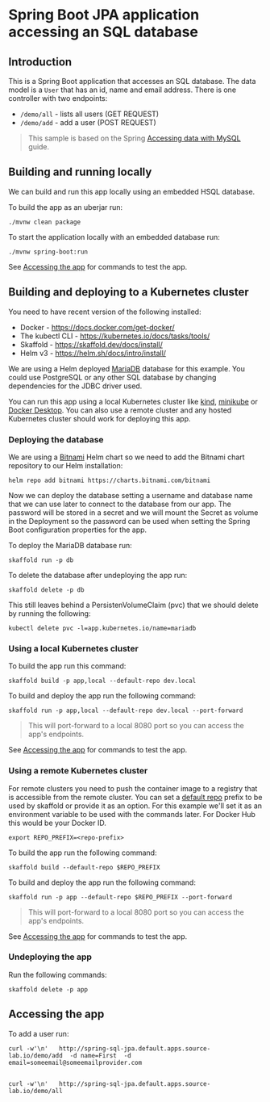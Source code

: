 # Spring Boot JPA application accessing an SQL database

## Introduction

This is a Spring Boot application that accesses an SQL database.  The data model is a `User` that has an id, name and email address.  There is one controller with two endpoints:

* `/demo/all` - lists all users  (GET REQUEST)
* `/demo/add` - add a user (POST REQUEST)

> This sample is based on the Spring [Accessing data with MySQL](https://spring.io/guides/gs/accessing-data-mysql/) guide.

## Building and running locally

We can build and run this app locally using an embedded HSQL database.

To build the app as an uberjar run:

```
./mvnw clean package 
```

To start the application locally with an embedded database run:

```
./mvnw spring-boot:run
```

See [Accessing the app](#accessing-the-app) for commands to test the app.

## Building and deploying to a Kubernetes cluster

You need to have recent version of the following installed:

- Docker - https://docs.docker.com/get-docker/
- The kubectl CLI - https://kubernetes.io/docs/tasks/tools/
- Skaffold - https://skaffold.dev/docs/install/
- Helm v3 - https://helm.sh/docs/intro/install/

We are using a Helm deployed [MariaDB](https://mariadb.com/) database for this example. You could use PostgreSQL or any other SQL database by changing dependencies for the JDBC driver used. 

You can run this app using a local Kubernetes cluster like [kind](https://kind.sigs.k8s.io/), [minikube](https://minikube.sigs.k8s.io/docs/start/) or [Docker Desktop](https://www.docker.com/products/docker-desktop). You can also use a remote cluster and any hosted Kubernetes cluster should work for deploying this app.

### Deploying the database

We are using a [Bitnami](https://bitnami.com/) Helm chart so we need to add the Bitnami chart repository to our Helm installation:

```
helm repo add bitnami https://charts.bitnami.com/bitnami
```

Now we can deploy the database setting a username and database name that we can use later to connect to the database from our app. The password will be stored in a secret and we will mount the Secret as volume in the Deployment so the password can be used when setting the Spring Boot configuration properties for the app.

To deploy the MariaDB database run:

```
skaffold run -p db
```

To delete the database after undeploying the app run:

```
skaffold delete -p db
```

This still leaves behind a PersistenVolumeClaim (pvc) that we should delete by running the following:

```
kubectl delete pvc -l=app.kubernetes.io/name=mariadb
```

### Using a local Kubernetes cluster

To build the app run this command:

```
skaffold build -p app,local --default-repo dev.local
```

To build and deploy the app run the following command:

```
skaffold run -p app,local --default-repo dev.local --port-forward
```

> This will port-forward to a local 8080 port so you can access the app's endpoints.

See [Accessing the app](#accessing-the-app) for commands to test the app.

### Using a remote Kubernetes cluster

For remote clusters you need to push the container image to a registry that is accessible from the remote cluster. You can set a [default repo](https://skaffold.dev/docs/environment/image-registries/) prefix to be used by skaffold or provide it as an option. For this example we'll set it as an environment variable to be used with the commands later. For Docker Hub this would be your Docker ID. 

```
export REPO_PREFIX=<repo-prefix>
```

To build the app run the following command:

```
skaffold build --default-repo $REPO_PREFIX
```

To build and deploy the app run the following command:

```
skaffold run -p app --default-repo $REPO_PREFIX --port-forward
```

> This will port-forward to a local 8080 port so you can access the app's endpoints.

See [Accessing the app](#accessing-the-app) for commands to test the app.

### Undeploying the app

Run the following commands:

```
skaffold delete -p app
```

## Accessing the app



To add a user run:

```
curl -w'\n'   http://spring-sql-jpa.default.apps.source-lab.io/demo/add  -d name=First  -d email=someemail@someemailprovider.com


curl -w'\n'   http://spring-sql-jpa.default.apps.source-lab.io/demo/all
  
```
